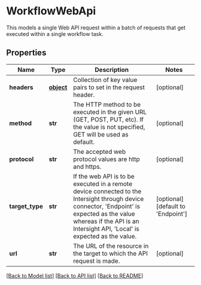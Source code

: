 # WorkflowWebApi

This models a single Web API request within a batch of requests that get executed within a single workflow task. 
## Properties
Name | Type | Description | Notes
------------ | ------------- | ------------- | -------------
**headers** | [**object**](.md) | Collection of key value pairs to set in the request header.    | [optional] 
**method** | **str** | The HTTP method to be executed in the given URL (GET, POST, PUT, etc). If the value is not specified, GET will be used as default.    | [optional] 
**protocol** | **str** | The accepted web protocol values are http and https.    | [optional] 
**target_type** | **str** | If the web API is to be executed in a remote device connected to the Intersight through device connector, &#39;Endpoint&#39; is expected as the value whereas if the API is an Intersight API, &#39;Local&#39; is expected as the value.    | [optional] [default to 'Endpoint']
**url** | **str** | The URL of the resource in the target to which the API request is made.     | [optional] 

[[Back to Model list]](../README.md#documentation-for-models) [[Back to API list]](../README.md#documentation-for-api-endpoints) [[Back to README]](../README.md)


